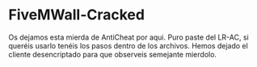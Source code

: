 # FiveMWall-Cracked

Os dejamos esta mierda de AntiCheat por aqui. Puro paste del LR-AC, si queréis usarlo tenéis los pasos dentro de los archivos.
Hemos dejado el cliente desencriptado para que observeis semejante mierdolo.
